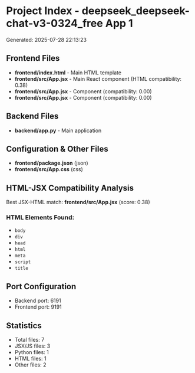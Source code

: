 # Project Index - deepseek_deepseek-chat-v3-0324_free App 1

Generated: 2025-07-28 22:13:23

## Frontend Files

- **frontend/index.html** - Main HTML template
- **frontend/src/App.jsx** - Main React component (HTML compatibility: 0.38)
- **frontend/src/App.jsx** - Component (compatibility: 0.00)
- **frontend/src/App.jsx** - Component (compatibility: 0.00)

## Backend Files

- **backend/app.py** - Main application

## Configuration & Other Files

- **frontend/package.json** (json)
- **frontend/src/App.css** (css)

## HTML-JSX Compatibility Analysis

Best JSX-HTML match: **frontend/src/App.jsx** (score: 0.38)

### HTML Elements Found:
- `body`
- `div`
- `head`
- `html`
- `meta`
- `script`
- `title`

## Port Configuration

- Backend port: 6191
- Frontend port: 9191

## Statistics

- Total files: 7
- JSX/JS files: 3
- Python files: 1
- HTML files: 1
- Other files: 2

